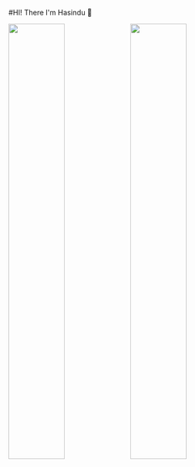 #HI! There I'm Hasindu 🤟

<img alingn= "left" width ="47%" src = "https://github-readme-stats.vercel.app/api?username=hasiya2004&show_icons=true&theme=radical"/>
<img alingn= "left" width ="47%" src ="https://github-readme-stats.vercel.app/api/top-langs/?username=hasiya2004&layout=compact)"/>


